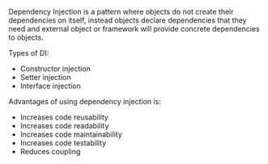 Dependency Injection is a pattern where objects do not create their
dependencies on itself, instead objects declare dependencies that they need and external
object or framework will provide concrete dependencies to objects.

Types of DI:
* Constructor injection
* Setter injection
* Interface injection

Advantages of using dependency injection is:
* Increases code reusability
* Increases code readability
* Increases code maintainability
* Increases code testability
* Reduces coupling

